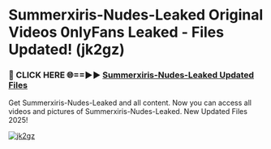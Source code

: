 # Summerxiris-Nudes-Leaked Original Videos 0nlyFans Leaked - Files Updated! (jk2gz)

<h3>🔴 CLICK HERE 🌐==►► <a href="https://tinyurl.com/4mcuefdz" rel="nofollow">Summerxiris-Nudes-Leaked Updated Files</a></h3>

Get Summerxiris-Nudes-Leaked and all content. Now you can access all videos and pictures of Summerxiris-Nudes-Leaked. New Updated Files 2025!

[![jk2gz](https://i.imgur.com/StAQSOY.gif)](https://tinyurl.com/4mcuefdz)
